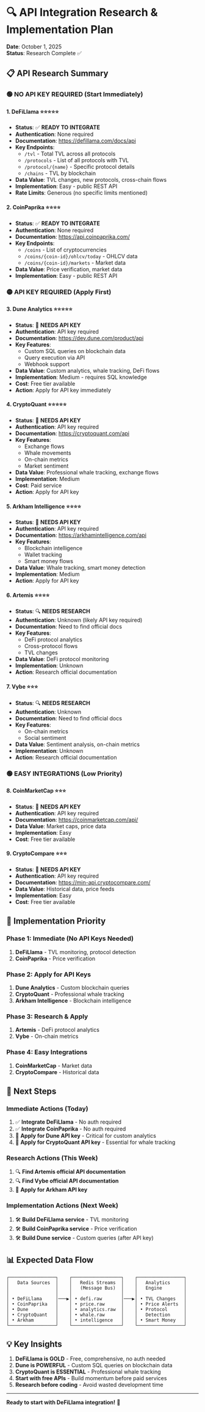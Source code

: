 # 🔍 API Integration Research & Implementation Plan

**Date**: October 1, 2025  
**Status**: Research Complete ✅

## 📋 **API Research Summary**

### **🟢 NO API KEY REQUIRED (Start Immediately)**

#### **1. DeFiLlama** ⭐⭐⭐⭐⭐
- **Status**: ✅ **READY TO INTEGRATE**
- **Authentication**: None required
- **Documentation**: https://defillama.com/docs/api
- **Key Endpoints**:
  - `/tvl` - Total TVL across all protocols
  - `/protocols` - List of all protocols with TVL
  - `/protocol/{name}` - Specific protocol details
  - `/chains` - TVL by blockchain
- **Data Value**: TVL changes, new protocols, cross-chain flows
- **Implementation**: Easy - public REST API
- **Rate Limits**: Generous (no specific limits mentioned)

#### **2. CoinPaprika** ⭐⭐⭐⭐
- **Status**: ✅ **READY TO INTEGRATE**
- **Authentication**: None required
- **Documentation**: https://api.coinpaprika.com/
- **Key Endpoints**:
  - `/coins` - List of cryptocurrencies
  - `/coins/{coin-id}/ohlcv/today` - OHLCV data
  - `/coins/{coin-id}/markets` - Market data
- **Data Value**: Price verification, market data
- **Implementation**: Easy - public REST API

### **🟡 API KEY REQUIRED (Apply First)**

#### **3. Dune Analytics** ⭐⭐⭐⭐⭐
- **Status**: 🔑 **NEEDS API KEY**
- **Authentication**: API key required
- **Documentation**: https://dev.dune.com/product/api
- **Key Features**:
  - Custom SQL queries on blockchain data
  - Query execution via API
  - Webhook support
- **Data Value**: Custom analytics, whale tracking, DeFi flows
- **Implementation**: Medium - requires SQL knowledge
- **Cost**: Free tier available
- **Action**: Apply for API key immediately

#### **4. CryptoQuant** ⭐⭐⭐⭐⭐
- **Status**: 🔑 **NEEDS API KEY**
- **Authentication**: API key required
- **Documentation**: https://cryptoquant.com/api
- **Key Features**:
  - Exchange flows
  - Whale movements
  - On-chain metrics
  - Market sentiment
- **Data Value**: Professional whale tracking, exchange flows
- **Implementation**: Medium
- **Cost**: Paid service
- **Action**: Apply for API key

#### **5. Arkham Intelligence** ⭐⭐⭐⭐
- **Status**: 🔑 **NEEDS API KEY**
- **Authentication**: API key required
- **Documentation**: https://arkhamintelligence.com/api
- **Key Features**:
  - Blockchain intelligence
  - Wallet tracking
  - Smart money flows
- **Data Value**: Whale tracking, smart money detection
- **Implementation**: Medium
- **Action**: Apply for API key

#### **6. Artemis** ⭐⭐⭐⭐
- **Status**: 🔍 **NEEDS RESEARCH**
- **Authentication**: Unknown (likely API key required)
- **Documentation**: Need to find official docs
- **Key Features**:
  - DeFi protocol analytics
  - Cross-protocol flows
  - TVL changes
- **Data Value**: DeFi protocol monitoring
- **Implementation**: Unknown
- **Action**: Research official documentation

#### **7. Vybe** ⭐⭐⭐
- **Status**: 🔍 **NEEDS RESEARCH**
- **Authentication**: Unknown
- **Documentation**: Need to find official docs
- **Key Features**:
  - On-chain metrics
  - Social sentiment
- **Data Value**: Sentiment analysis, on-chain metrics
- **Implementation**: Unknown
- **Action**: Research official documentation

### **🟢 EASY INTEGRATIONS (Low Priority)**

#### **8. CoinMarketCap** ⭐⭐⭐
- **Status**: 🔑 **NEEDS API KEY**
- **Authentication**: API key required
- **Documentation**: https://coinmarketcap.com/api/
- **Data Value**: Market caps, price data
- **Implementation**: Easy
- **Cost**: Free tier available

#### **9. CryptoCompare** ⭐⭐⭐
- **Status**: 🔑 **NEEDS API KEY**
- **Authentication**: API key required
- **Documentation**: https://min-api.cryptocompare.com/
- **Data Value**: Historical data, price feeds
- **Implementation**: Easy
- **Cost**: Free tier available

## 🎯 **Implementation Priority**

### **Phase 1: Immediate (No API Keys Needed)**
1. **DeFiLlama** - TVL monitoring, protocol detection
2. **CoinPaprika** - Price verification

### **Phase 2: Apply for API Keys**
1. **Dune Analytics** - Custom blockchain queries
2. **CryptoQuant** - Professional whale tracking
3. **Arkham Intelligence** - Blockchain intelligence

### **Phase 3: Research & Apply**
1. **Artemis** - DeFi protocol analytics
2. **Vybe** - On-chain metrics

### **Phase 4: Easy Integrations**
1. **CoinMarketCap** - Market data
2. **CryptoCompare** - Historical data

## 🚀 **Next Steps**

### **Immediate Actions (Today)**
1. ✅ **Integrate DeFiLlama** - No auth required
2. ✅ **Integrate CoinPaprika** - No auth required
3. 🔑 **Apply for Dune API key** - Critical for custom analytics
4. 🔑 **Apply for CryptoQuant API key** - Essential for whale tracking

### **Research Actions (This Week)**
1. 🔍 **Find Artemis official API documentation**
2. 🔍 **Find Vybe official API documentation**
3. 🔑 **Apply for Arkham API key**

### **Implementation Actions (Next Week)**
1. 🛠️ **Build DeFiLlama service** - TVL monitoring
2. 🛠️ **Build CoinPaprika service** - Price verification
3. 🛠️ **Build Dune service** - Custom queries (after API key)

## 📊 **Expected Data Flow**

```
┌─────────────────┐    ┌──────────────────┐    ┌─────────────────┐
│   Data Sources  │    │   Redis Streams  │    │   Analytics     │
│                 │    │   (Message Bus)  │    │   Engine        │
│                 │    │                  │    │                 │
│ • DeFiLlama     │───▶│ • defi.raw       │───▶│ • TVL Changes   │
│ • CoinPaprika   │    │ • price.raw      │    │ • Price Alerts  │
│ • Dune          │    │ • analytics.raw  │    │ • Protocol      │
│ • CryptoQuant   │    │ • whale.raw      │    │   Detection     │
│ • Arkham        │    │ • intelligence   │    │ • Smart Money   │
└─────────────────┘    └──────────────────┘    └─────────────────┘
```

## 💡 **Key Insights**

1. **DeFiLlama is GOLD** - Free, comprehensive, no auth needed
2. **Dune is POWERFUL** - Custom SQL queries on blockchain data
3. **CryptoQuant is ESSENTIAL** - Professional whale tracking
4. **Start with free APIs** - Build momentum before paid services
5. **Research before coding** - Avoid wasted development time

---

**Ready to start with DeFiLlama integration!** 🚀
